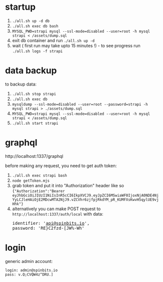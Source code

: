 # startup
1. `./all.sh up -d db`
2. `./all.sh exec db bash`
3. `MYSQL_PWD=strapi mysql --ssl-mode=disabled --user=root -h mysql strapi < /assets/dump.sql`
4. exit db container and run `./all.sh up -d` 
5. wait ( first run may take upto 15 minutes !) - to see progress run `./all.sh logs -f strapi`

# data backup
to backup data:

1. `./all.sh stop strapi`
2. `./all.sh exec db`
3. `mysqldump --ssl-mode=disabled --user=root --password=strapi -h mysql strapi > ./assets/dump.sql`
4. `MYSQL_PWD=strapi mysql --ssl-mode=disabled --user=root -h mysql strapi < /assets/dump.sql`
5. `./all.sh start strapi`
# graphql
http://localhost:1337/graphql

before making any request, you need to get auth token:

1. `./all.sh exec strapi bash`
2. `node getToken.mjs`
3. grab token and put it into "Authorization" header like so ```{"Authorization":"Bearer eyJhbGciOiJIUzI1NiIsInR5cCI6IkpXVCJ9.eyJpZCI6MSwiaWF0IjoxNjA0NDE4NjYyLCJleHAiOjE2MDcwMTA2NjJ9.vZCVhr6zjfpjRkdYM_pR_KUMFXsKwvH5qylUE9vjHhk"}```
4. alternatively you can make POST request to `http://localhost:1337/auth/local` with data: <pre>identifier: 'api@spinbits.io',
password: 'RE}C2fzd-[JW%-Wh'</pre>

# login
generic admin account: 
```
login: admin@spinbits.io
pass: v.Q;CVQW4z^DRU.]
```
